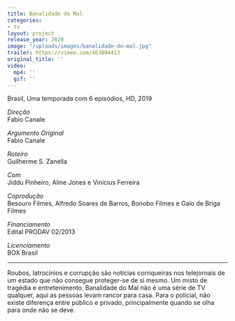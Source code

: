 ```yaml
---
title: Banalidade do Mal
categories:
- tv
layout: project
release_year: 2020
image: "/uploads/images/banalidade-do-mal.jpg"
trailer: https://vimeo.com/463894413
original_title: ''
video:
  mp4: ''
  gif: ''
---
```


Brasil, Uma temporada com 6 episódios, HD, 2019

_Direção_  
Fabio Canale

_Argumento Original_  
Fabio Canale

_Roteiro_  
Guilherme S. Zanella

_Com_  
Jiddu Pinheiro, Aline Jones e Vinicius Ferreira

_Coprodução_  
Besouro Filmes, Alfredo Soares de Barros, Bonobo Filmes e Galo de Briga Filmes

_Financiamento_  
Edital PRODAV 02/2013

_Licenciamento_  
BOX Brasil

---

Roubos, latrocínios e corrupção são notícias corriqueiras nos telejornais de um estado que não consegue proteger-se de si mesmo. Um misto de tragédia e entretenimento. Banalidade do Mal não é uma série de TV qualquer, aqui as pessoas levam rancor para casa. Para o policial, não existe diferença entre público e privado, principalmente quando se olha para onde não se deve.
